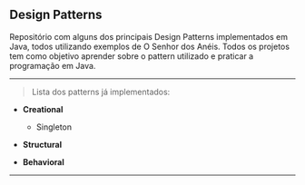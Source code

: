 ## Design Patterns

Repositório com alguns dos principais Design Patterns implementados em Java, todos utilizando exemplos de O Senhor dos Anéis. 
Todos os projetos tem como objetivo aprender sobre o pattern utilizado e praticar a programação em Java.

---

> Lista dos patterns já implementados: 

- **Creational** 
    - Singleton

- **Structural** 

- **Behavioral** 

---
